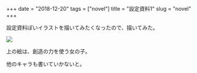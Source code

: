+++
date = "2018-12-20"
tags = ["novel"]
title = "設定資料1"
slug = "novel"
+++

設定資料ぽいイラストを描いてみたくなったので、描いてみた。

![](http://syui.ai/img/ai_02.png)

上の絵は、創造の力を使う女の子。

他のキャラも書いていかないと。

